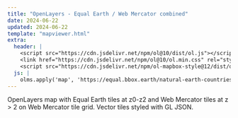 ```yaml
---
title: "OpenLayers - Equal Earth / Web Mercator combined"
date: 2024-06-22
updated: 2024-06-22
template: "mapviewer.html"
extra:
  header: |
    <script src="https://cdn.jsdelivr.net/npm/ol@10/dist/ol.js"></script>
    <link href="https://cdn.jsdelivr.net/npm/ol@10/ol.min.css" rel="stylesheet">
    <script src="https://cdn.jsdelivr.net/npm/ol-mapbox-style@12/dist/olms.js"></script>
  js: |
    olms.apply('map', 'https://equal.bbox.earth/natural-earth-countries-style-eq2merc.json');
---
```


OpenLayers map with Equal Earth tiles at z0-z2 and Web Mercator tiles at z > 2 on Web Mercator tile grid. Vector tiles styled with GL JSON.
